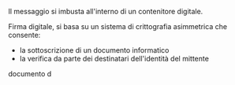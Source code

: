 Il messaggio si imbusta all'interno di un contenitore digitale.

Firma digitale, si basa su un sistema di crittografia asimmetrica che consente:
- la sottoscrizione di un documento informatico
- la verifica da parte dei destinatari dell'identità del mittente

documento d 